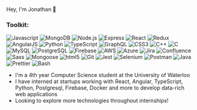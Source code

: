 Hey, I'm Jonathan 👋 

<!---
theJonathanXue/theJonathanXue is a ✨ special ✨ repository because its `README.md` (this file) appears on your GitHub profile.
You can click the Preview link to take a look at your changes.
--->

<h3>Toolkit:</h3>

<p>
    <img alt="Javascript" src="https://img.shields.io/badge/-Javascript-F7DF1E?style=for-the-badge&logo=javascript&logoColor=white" />
    <img alt="MongoDB" src="https://img.shields.io/badge/-MongoDB-47A248?style=for-the-badge&logo=mongodb&logoColor=white" />
    <img alt="Node.js" src="https://img.shields.io/badge/-Node.js-339933?style=for-the-badge&logo=Node.js&logoColor=white" />
    <img alt="Express" src="https://img.shields.io/badge/-Express-43853d?style=for-the-badge&logo=express&logoColor=white" />
    <img alt="React" src="https://img.shields.io/badge/-React-61DAFB?style=for-the-badge&logo=react&logoColor=white" />
    <img alt="Redux" src="https://img.shields.io/badge/redux-%23593d88.svg?style=for-the-badge&logo=redux&logoColor=white" />
    <img alt="AngularJS" src="https://img.shields.io/badge/angular.js-%23E23237.svg?style=for-the-badge&logo=angularjs&logoColor=white" />
    <img alt="Python" src="https://img.shields.io/badge/-Python-3776AB?style=for-the-badge&logo=python&logoColor=white" />
    <img alt="TypeScript" src="https://img.shields.io/badge/-TypeScript-3178C6?style=for-the-badge&logo=typescript&logoColor=white" />
    <img alt="GraphQL" src="https://img.shields.io/badge/-GraphQL-E10098?style=for-the-badge&logo=graphql&logoColor=white)" />
    <img alt="CSS3" src="https://img.shields.io/badge/-CSS3-1572B6?style=for-the-badge&logo=css3&logoColor=white" />
    <img alt="C++" src="https://img.shields.io/badge/-C++-00599C?style=for-the-badge&logo=cplusplus&logoColor=white" />
    <img alt="C" src="https://img.shields.io/badge/-C-00589d?style=for-the-badge&logo=c&logoColor=white" />
    <img alt="MySQL" src="https://img.shields.io/badge/mysql-%2300f.svg?style=for-the-badge&logo=mysql&logoColor=white" />
    <img alt="PostgreSQL" src="https://img.shields.io/badge/postgres-%23316192.svg?style=for-the-badge&logo=postgresql&logoColor=white" />
    <img alt="Firebase" src="https://img.shields.io/badge/Firebase-039BE5?style=for-the-badge&logo=Firebase&logoColor=white" />
    <img alt="AWS" src="https://img.shields.io/badge/AWS-%23FF9900.svg?style=for-the-badge&logo=amazon-aws&logoColor=white" />
    <img alt="Azure" src="https://img.shields.io/badge/azure-%230072C6.svg?style=for-the-badge&logo=microsoftazure&logoColor=white" />
    <img alt="Jira" src="https://img.shields.io/badge/-Jira-0052CC?style=for-the-badge&logo=jirasoftware&logoColor=white" />
    <img alt="Confluence" src="https://img.shields.io/badge/-Confluence-172B4D?style=for-the-badge&logo=confluence&logoColor=white" />
    <img alt="Sass" src="https://img.shields.io/badge/-Sass-CC6699?style=for-the-badge&logo=sass&logoColor=white" />
    <img alt="Mongoose" src="https://img.shields.io/badge/-Mongoose-880000?style=for-the-badge&logo=mongoose&logoColor=white" />
    <img alt="html5" src="https://img.shields.io/badge/-HTML5-E34F26?style=for-the-badge&logo=html5&logoColor=white" />
    <img alt="Git" src="https://img.shields.io/badge/-Git-F05032?style=for-the-badge&logo=git&logoColor=white" />
    <img alt="Jest" src="https://img.shields.io/badge/-jest-%23C21325?style=for-the-badge&logo=jest&logoColor=white" />
    <img alt="Selenium" src="https://img.shields.io/badge/-selenium-%43B02A?style=for-the-badge&logo=selenium&logoColor=white)" />
    <img alt="Postman" src="https://img.shields.io/badge/-Postman-FF6C37?style=for-the-badge&logo=postman&logoColor=white" />
    <img alt="Java" src="https://img.shields.io/badge/-Java-f8981d?style=for-the-badge&logo=java&logoColor=white" />
    <img alt="Prettier" src="https://img.shields.io/badge/-Prettier-F7B93E?style=for-the-badge&logo=prettier&logoColor=white" />
    <img alt="Bash" src="https://img.shields.io/badge/-Bash-4EAA25?style=for-the-badge&logo=GNUbash&logoColor=white" />
</p>

- I'm a 4th year Computer Science student at the University of Waterloo
- I have interned at startups working with React, Angular, TypeScript, Python, Postgresql, Firebase, Docker and more to develop data-rich web applications
- Looking to explore more technologies throughout internships!
